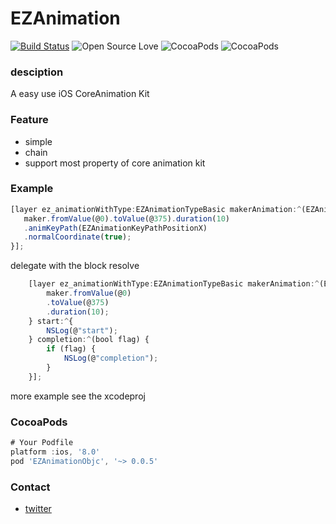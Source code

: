 # EZAnimation
[![Build Status](https://travis-ci.org/clOudbb/EZAnimation.svg?branch=master)](https://travis-ci.org/clOudbb/EZAnimation)
![Open Source Love](https://badges.frapsoft.com/os/v1/open-source.svg?v=103)
![CocoaPods](https://img.shields.io/cocoapods/v/EZAnimationObjc.svg)
![CocoaPods](https://img.shields.io/cocoapods/p/EZAnimationObjc.svg)
### desciption
A easy use iOS CoreAnimation Kit

### Feature
+ simple
+ chain
+ support most property of core animation kit

### Example
```javascript
[layer ez_animationWithType:EZAnimationTypeBasic makerAnimation:^(EZAnimationMaker *maker) {
   maker.fromValue(@0).toValue(@375).duration(10)
   .animKeyPath(EZAnimationKeyPathPositionX)
   .normalCoordinate(true);
}];
```

delegate with the block resolve
```javascript
    [layer ez_animationWithType:EZAnimationTypeBasic makerAnimation:^(EZAnimationMaker *maker) {
        maker.fromValue(@0)
        .toValue(@375)
        .duration(10);
    } start:^{
        NSLog(@"start");
    } completion:^(bool flag) {
        if (flag) {
            NSLog(@"completion");
        }
    }];
```
more example see the xcodeproj


### CocoaPods

```javascript
# Your Podfile
platform :ios, '8.0'
pod 'EZAnimationObjc', '~> 0.0.5'
```



### Contact

+ [twitter](https://twitter.com/Zeng_a_niu)
